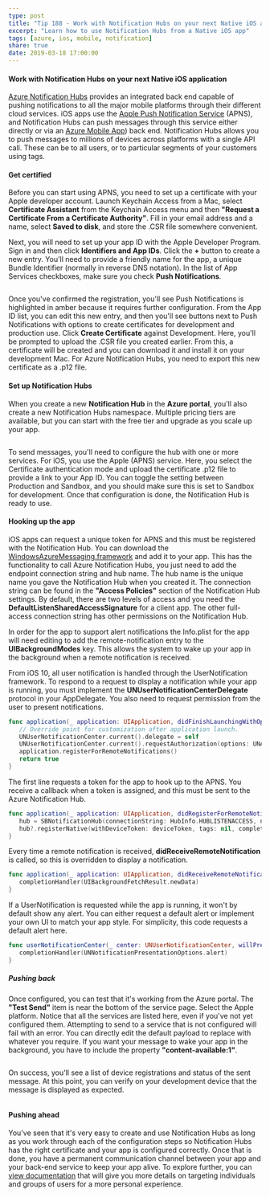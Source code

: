 ```yaml
---
type: post
title: "Tip 188 - Work with Notification Hubs on your next Native iOS application"
excerpt: "Learn how to use Notification Hubs from a Native iOS app"
tags: [azure, ios, mobile, notification]
share: true
date: 2019-03-18 17:00:00
---
```

 
#### Work with Notification Hubs on your next Native iOS application
 
[Azure Notification Hubs](https://docs.microsoft.com/azure/notification-hubs?WT.mc_id=docs-azuredevtips-micrum) provides an integrated back end capable of pushing notifications to all the major mobile platforms through their different cloud services. iOS apps use the [Apple Push Notification Service](https://developer.apple.com/documentation/usernotifications) (APNS), and Notification Hubs can push messages through this service either directly or via an [Azure Mobile App](https://azure.microsoft.com/services/app-service/mobile?WT.mc_id=azure-azuredevtips-micrum)) back end. Notification Hubs allows you to push messages to millions of devices across platforms with a single API call. These can be to all users, or to particular segments of your customers using tags.

#### Get certified

Before you can start using APNS, you need to set up a certificate with your Apple developer account. Launch Keychain Access from a Mac, select **Certificate Assistant** from the Keychain Access menu and then **"Request a Certificate From a Certificate Authority"**. Fill in your email address and a name, select **Saved to disk**, and store the .CSR file somewhere convenient.

Next, you will need to set up your app ID with the Apple Developer Program. Sign in and then click **Identifiers and App IDs**. Click the **+** button to create a new entry. You'll need to provide a friendly name for the app, a unique Bundle Identifier (normally in reverse DNS notation). In the list of App Services checkboxes, make sure you check **Push Notifications**. 
 
<img :src="$withBase('/files/apple-dev-appids.png')">

Once you've confirmed the registration, you'll see Push Notifications is highlighted in amber because it requires further configuration. From the App ID list, you can edit this new entry, and then you'll see buttons next to Push Notifications with options to create certificates for development and production use. Click **Create Certificate** against Development. Here, you'll be prompted to upload the .CSR file you created earlier. From this, a certificate will be created and you can download it and install it on your development Mac. For Azure Notification Hubs, you need to export this new certificate as a .p12 file.

#### Set up Notification Hubs

When you create a new **Notification Hub** in the **Azure portal**, you'll also create a new Notification Hubs namespace. Multiple pricing tiers are available, but you can start with the free tier and upgrade as you scale up your app.
 
<img :src="$withBase('/files/azure-notifications-apns.png')">

To send messages, you'll need to configure the hub with one or more services. For iOS, you use the Apple (APNS) service. Here, you select the Certificate authentication mode and upload the certificate .p12 file to provide a link to your App ID. You can toggle the setting between Production and Sandbox, and you should make sure this is set to Sandbox for development. Once that configuration is done, the Notification Hub is ready to use.

#### Hooking up the app

iOS apps can request a unique token for APNS and this must be registered with the Notification Hub. You can download the [WindowsAzureMessaging.framework](http://go.microsoft.com/fwlink/?LinkID=799698?WT.mc_id=go-azuredevtips-micrum) and add it to your app. This has the functionality to call Azure Notification Hubs, you just need to add the endpoint connection string and hub name. The hub name is the unique name you gave the Notification Hub when you created it. The connection string can be found in the **"Access Policies"** section of the Notification Hub settings. By default, there are two levels of access and you need the **DefaultListenSharedAccessSignature** for a client app. The other full-access connection string has other permissions on the Notification Hub.

In order for the app to support alert notifications the Info.plist for the app will need editing to add the remote-notification entry to the **UIBackgroundModes** key. This allows the system to wake up your app in the background when a remote notification is received.

From iOS 10, all user notification is handled through the UserNotification framework. To respond to a request to display a notification while your app is running, you must implement the **UNUserNotificationCenterDelegate** protocol in your AppDelegate. You also need to request permission from the user to present notifications.

```swift
func application(_ application: UIApplication, didFinishLaunchingWithOptions launchOptions: [UIApplication.LaunchOptionsKey: Any]?) -> Bool {
   // Override point for customization after application launch.
   UNUserNotificationCenter.current().delegate = self
   UNUserNotificationCenter.current().requestAuthorization(options: UNAuthorizationOptions.alert, completionHandler: { _,_ in })
   application.registerForRemoteNotifications()
   return true
}
```

The first line requests a token for the app to hook up to the APNS. You receive a callback when a token is assigned, and this must be sent to the Azure Notification Hub.

```swift
func application(_ application: UIApplication, didRegisterForRemoteNotificationsWithDeviceToken deviceToken: Data) {
   hub = SBNotificationHub(connectionString: HubInfo.HUBLISTENACCESS, notificationHubPath: HubInfo.HUBNAME)
   hub?.registerNative(withDeviceToken: deviceToken, tags: nil, completion: { _ in })
}
```

Every time a remote notification is received, **didReceiveRemoteNotification** is called, so this is overridden to display a notification.

```swift
func application(_ application: UIApplication, didReceiveRemoteNotification userInfo: [AnyHashable : Any], fetchCompletionHandler completionHandler: @escaping (UIBackgroundFetchResult) -> Void) {
   completionHandler(UIBackgroundFetchResult.newData)
}
```

If a UserNotification is requested while the app is running, it won't by default show any alert. You can either request a default alert or implement your own UI to match your app style. For simplicity, this code requests a default alert here.

```swift
func userNotificationCenter(_ center: UNUserNotificationCenter, willPresent notification: UNNotification, withCompletionHandler completionHandler: @escaping (UNNotificationPresentationOptions) -> Void) {
   completionHandler(UNNotificationPresentationOptions.alert)
}
```

##### Pushing back

Once configured, you can test that it's working from the Azure portal. The **"Test Send"** item is near the bottom of the service page. Select the Apple platform. Notice that all the services are listed here, even if you've not yet configured them. Attempting to send to a service that is not configured will fail with an error. You can directly edit the default payload to replace with whatever you require. If you want your message to wake your app in the background, you have to include the property **"content-available:1"**.
 
<img :src="$withBase('/files/azure-notifications-testsend.png')">

On success, you'll see a list of device registrations and status of the sent message. At this point, you can verify on your development device that the message is displayed as expected.
 
<img :src="$withBase('/files/azure-notifications-device-toast.png')">

#### Pushing ahead

You've seen that it's very easy to create and use Notification Hubs as long as you work through each of the configuration steps so Notification Hubs has the right certificate and your app is configured correctly. Once that is done, you have a permanent communication channel between your app and your back-end service to keep your app alive. To explore further, you can [view documentation](https://docs.microsoft.com/azure/notification-hubs/notification-hubs-ios-apple-push-notification-apns-get-started?WT.mc_id=docs-azuredevtips-micrum) that will give you more details on targeting individuals and groups of users for a more personal experience.


